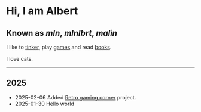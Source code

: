 # Hi, I am Albert

## Known as *mln*, *mlnlbrt*, *malin*

I like to [tinker](Projects.html), play [games](Games.html) and read [books](Books.html).

I love cats.

---


## 2025

- 2025-02-06 Added [Retro gaming corner](_Consoles.html) project.
- 2025-01-30 Hello world
